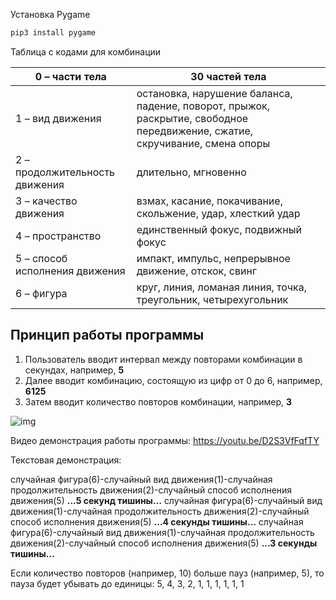 Установка Pygame
```bash
pip3 install pygame
```
Таблица с кодами для комбинации

| 0 – части тела                 | 30 частей тела                                               |
| ------------------------------ | ------------------------------------------------------------ |
| 1 – вид движения               | остановка, нарушение баланса, падение, поворот, прыжок, раскрытие, свободное передвижение, сжатие, скручивание, смена опоры |
| 2 – продолжительность движения | длительно, мгновенно                                         |
| 3 – качество движения          | взмах, касание, покачивание, скольжение, удар, хлесткий удар |
| 4 – пространство               | единственный фокус, подвижный фокус                          |
| 5 – способ исполнения движения | импакт, импульс, непрерывное движение, отскок, свинг         |
| 6 – фигура                     | круг, линия, ломаная линия, точка, треугольник, четырехугольник |

## Принцип работы программы

1. Пользователь вводит интервал между повторами комбинации в секундах, например, **5**
2. Далее вводит комбинацию, состоящую из цифр от 0 до 6, например, **6125**
3. Затем вводит количество повторов комбинации, например, **3**

![img](https://lh6.googleusercontent.com/49jLRMphIfYsjpMgDK4TINFBZmzVBh9_8Q5ec_bl5nd-Uq3NGS3J3kQb5MOW8g4VsD_UiSy9b3bo2KLKqz3Cb7ktNFW7bTqV71x0BbdncQUU4ETLdFagk1Sh8CUnCMMwej0Seo-f)

Видео демонстрация работы программы: https://youtu.be/D2S3VfFqfTY

Текстовая демонстрация:

случайная фигура(6)-случайный вид движения(1)-случайная продолжительность движения(2)-случайный способ исполнения движения(5)
**...5 секунд тишины…**
случайная фигура(6)-случайный вид движения(1)-случайная продолжительность движения(2)-случайный способ исполнения движения(5)
**...4 секунды тишины…**
случайная фигура(6)-случайный вид движения(1)-случайная продолжительность движения(2)-случайный способ исполнения движения(5)
**...3 секунды тишины…**

Если количество повторов (например, 10) больше пауз (например, 5), то пауза будет убывать до единицы: 5, 4, 3, 2, 1, 1, 1, 1, 1, 1
